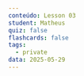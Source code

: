 ```yaml
---
conteúdo: Lesson 03
student: Matheus
quiz: false
flashcards: false
tags:
  - private
data: 2025-05-29
---
```


